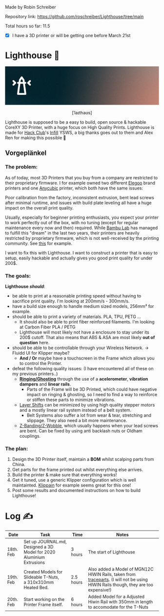 
Made by Robin Schreiber

Repository link: https://github.com/roschreiber/Lighthouse/tree/main

Total hours so far: 11.5
- [x] I have a 3D printer or will be getting one before March 21st
# Lighthouse 🔦

![Lighthouse Banner](https://raw.githubusercontent.com/roschreiber/Lighthouse/refs/heads/main/assets/banner.png)
<p align="center">[ˈlaɪthaʊs]</p>

Lighthouse is supposed to be a easy to build, open source & hackable CoreXY 3D Printer, with a huge focus on High Quality Prints.
Lighthouse is made for [Hack Club](https://hackclub.com/)'s [Infill](https://infill.hackclub.com/) YSWS, a big thanks goes out to them and Alex Ren for making this possible 🫶

## __Vorgeplänkel__
### The problem:

As of today, most 3D Printers that you buy from a company are restricted to their proprietary firmware. I for example owned two different [Elegoo](https://www.elegoo.com/) brand printers and one [Anycubic](https://www.anycubic.com/) printer, which both have the same issues:

Poor calibration from the factory, inconsistent extrusion, bent lead screws after minimal runtime, and issues with build plate leveling all have a huge impact on the overall print quality. 

Usually, especially for beginner printing enthusiasts, you expect your printer to work perfectly out of the box, with no tuning (except for regular maintenance every now and then) required. While [Bambu Lab](https://bambulab.com/) has managed to fulfill this "dream" in the last two years, their printers are heavily restricted by proprietary firmware, which is not well-received by the printing community. See [this](https://www.reddit.com/r/BambuLab/comments/1i2psvz/firmware_update_introducing_new_authorization/) for example.

I want to fix this with Lighthouse. I want to construct a printer that is easy to setup, easily hackable and actually gives you good print quality for under 200$.

### The goals:

**Lighthouse** ***should***:

- be able to print at a reasonable printing speed without having to sacrifice print quality. I'm looking at 200mm/s - 300mm/s.
- have a build size enough to handle medium sized models, 256mm³ for example.
- should be able to print a variety of materials. PLA, TPU, PETG ...
	- It should also be able to print fiber reinforced filaments. I'm looking at Carbon Fiber PLA / PETG
	- Lighthouse will most likely not have a enclosure to stay under its 200$ cutoff. That also means that ABS & ASA are most likely **out of question** here.
- should be able to be controllable through your Wireless Network. 
  -> Fluidd UI for Klipper maybe?
	- **And / Or** maybe have a touchscreen in the Frame which allows you to control the Printer.
- defeat the following quality issues: (I have encountered all of these on my previous printers..)
	- [**Ringing/Ghosting**](https://www.simplify3d.com/resources/print-quality-troubleshooting/vibrations-and-ringing/) through the use of a **acelerometer**, **vibration dampers** and **linear rails**.
		- Parts of the Frame will be 3D Printed, which could have negative impact on ringing & ghosting, so I need to find a way to reinforce or stiffen these parts to minimize vibrations.
	- [Layer Shifts](https://www.simplify3d.com/resources/print-quality-troubleshooting/layer-shifting/) can be minimized by using high quality stepper motors and a mostly linear rail system instead of a belt system.
		- Belt Systems also suffer a lot from wear & tear, stretching and slippage. They also need a bit more maintenance.
	- [Z-Banding/Z-Wobble](https://all3dp.com/2/3d-printer-z-banding/), which usually happens when your lead screws are bent. Can be fixed by using anti backlash nuts or Oldham couplings.

### The plan:

1. Design the 3D Printer itself, maintain a **BOM** whilst scalping parts from China.
2. Get parts for the frame printed out whilst everything else arrives.
3. Build the printer & make sure that everything works!
4. Get it tuned, use a generic Klipper configuration which is well maintainted. [Klippain](https://github.com/Frix-x/klippain) for example seems great for this one!
5. Post some results and documented instructions on how to build Lighthouse!

# Log ✍️


| Date      | Task                                                                    | Time      | Notes                                                                                                                                                                                                                                                                              |
| --------- | ----------------------------------------------------------------------- | --------- | ---------------------------------------------------------------------------------------------------------------------------------------------------------------------------------------------------------------------------------------------------------------------------------- |
| 18th. Feb | Set up JOURNAL.md,<br>Designed a 3D Model for 2020 Aluminium Extrusions | 3 hours   | The start of Lighthouse                                                                                                                                                                                                                                                            |
| 19th. Feb | Created Models for Slideable T-Nuts,<br>a 310x310mm Heated Bed.         | 2.5 hours | Also added a Model of MGN12C HIWIN Rails, taken from [traceparts](https://www.traceparts.com/en/product/hiwin-technologies-corp-mgn12c?CatalogPath=HIWIN_2099818092%3AHIWIN.020.060&Product=90-07042020-029715). (I will not be using HIWIN Rails though, they are too expensive!) |
| 20th. Feb | Start working on the Printer Frame itself.                              | 6 hours   | Added Model for a Adjusted Hiwin Rail with 350mm in length to accomodate for the T-Nuts                                                                                                                                                                                            |
